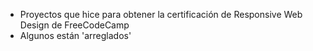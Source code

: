 - Proyectos que hice para obtener la certificación de Responsive Web Design de FreeCodeCamp
- Algunos están 'arreglados'
